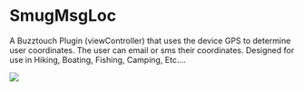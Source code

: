 # SmugMsgLoc

A Buzztouch Plugin (viewController) that uses the device GPS to determine user coordinates.  The user can email or sms their coordinates.  Designed for use in Hiking, Boating, Fishing, Camping, Etc....

<img src="https://www.marianasgps.com/public/sml.png">


